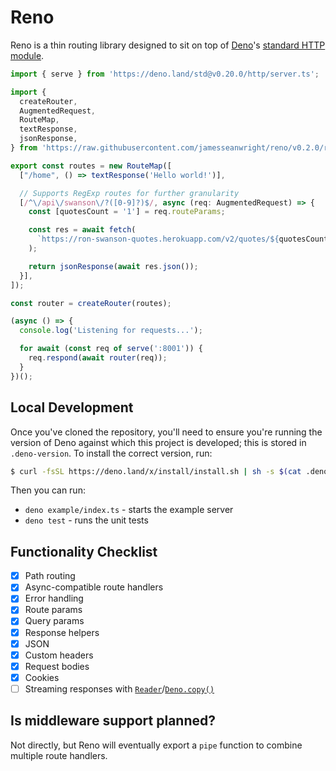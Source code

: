 # Reno

Reno is a thin routing library designed to sit on top of [Deno](https://deno.land/)'s [standard HTTP module](https://github.com/denoland/deno_std/tree/master/http).

```ts
import { serve } from 'https://deno.land/std@v0.20.0/http/server.ts';

import {
  createRouter,
  AugmentedRequest,
  RouteMap,
  textResponse,
  jsonResponse,
} from 'https://raw.githubusercontent.com/jamesseanwright/reno/v0.2.0/reno/mod.ts';

export const routes = new RouteMap([
  ["/home", () => textResponse('Hello world!')],

  // Supports RegExp routes for further granularity
  [/^\/api\/swanson\/?([0-9]?)$/, async (req: AugmentedRequest) => {
    const [quotesCount = '1'] = req.routeParams;

    const res = await fetch(
      `https://ron-swanson-quotes.herokuapp.com/v2/quotes/${quotesCount}`,
    );

    return jsonResponse(await res.json());
  }],
]);

const router = createRouter(routes);

(async () => {
  console.log('Listening for requests...');

  for await (const req of serve(':8001')) {
    req.respond(await router(req));
  }
})();
```

## Local Development

Once you've cloned the repository, you'll need to ensure you're running the version of Deno against which this project is developed; this is stored in `.deno-version`. To install the correct version, run:

```sh
$ curl -fsSL https://deno.land/x/install/install.sh | sh -s $(cat .deno-version)
```

Then you can run:

* `deno example/index.ts` - starts the example server
* `deno test` - runs the unit tests

## Functionality Checklist

* [x] Path routing
* [x] Async-compatible route handlers
* [x] Error handling
* [x] Route params
* [x] Query params
* [x] Response helpers
* [x] JSON
* [x] Custom headers
* [x] Request bodies
* [x] Cookies
* [ ] Streaming responses with [`Reader`](https://deno.land/typedoc/interfaces/_deno_.reader.html)/[`Deno.copy()`](https://deno.land/typedoc/index.html#copy)

## Is middleware support planned?

Not directly, but Reno will eventually export a `pipe` function to combine multiple route handlers.
